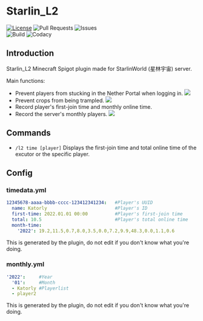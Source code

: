 # Starlin_L2
[![License](https://img.shields.io/badge/license-CC%20BY--NC--ND--4.0-green?style=for-the-badge)](http://creativecommons.org/licenses/by-nc-nd/4.0) ![Pull Requests](https://img.shields.io/github/issues-pr-closed/katorlys/Starlin_L2?style=for-the-badge) ![Issues](https://img.shields.io/github/issues-closed/katorlys/Starlin_L2?style=for-the-badge)<br>
![Build](https://img.shields.io/github/workflow/status/katorlys/Starlin_L2/Build?style=for-the-badge) ![Codacy](https://img.shields.io/codacy/grade/b187c52b9b754ed8a670a3017201c05f?style=for-the-badge)

## Introduction
Starlin_L2 Minecraft Spigot plugin made for StarlinWorld (星林宇宙) server.<br>

Main functions:<br>
- Prevent players from stucking in the Nether Portal when logging in.
![](https://cdn.jsdelivr.net/gh/katorly/Gallery001/plugins/2022-01-20_13.37.53.png)
- Prevent crops from being trampled.
![](https://cdn.jsdelivr.net/gh/katorly/Gallery001/plugins/2022-01-20_12.58.39.png)
- Record player's first-join time and monthly online time.
- Record the server's monthly players.
![](https://cdn.jsdelivr.net/gh/katorly/Gallery001/plugins/2022-01-20_14.52.png)

## Commands
- `/l2 time [player]` Displays the first-join time and total online time of the excutor or the specific player.

## Config
### timedata.yml
```yml
12345678-aaaa-bbbb-cccc-123412341234:   #Player's UUID
  name: Katorly                         #Player's ID
  first-time: 2022.01.01 00:00          #Player's first-join time
  total: 10.5                           #Player's total online time
  month-time:
    '2022': 19.2,11.5,0.7,8.0,3.5,0.0,7.2,9.9,48.3,0.0,1.1,0.6
```
This is generated by the plugin, do not edit if you don't know what you're doing.
### monthly.yml
```yml
'2022':     #Year
  '01':     #Month
  - Katorly #Playerlist
  - player2
```
This is generated by the plugin, do not edit if you don't know what you're doing.
